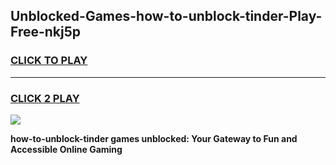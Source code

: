 
## Unblocked-Games-how-to-unblock-tinder-Play-Free-nkj5p
<h3>
<a href="https://premium76.site?title=how-to-unblock-tinder&ref=19M">CLICK TO PLAY</a></h3>
<hr>

<h3>
<a href="https://premium76.site?title=how-to-unblock-tinder&ref=19M">CLICK 2 PLAY</a>
  
</h3>

<a href="https://premium76.site?title=how-to-unblock-tinder&ref=19M"><img src="https://clearcache.store/games.png"></a>


**how-to-unblock-tinder games unblocked: Your Gateway to Fun and Accessible Online Gaming**
